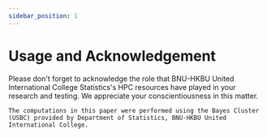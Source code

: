 ```yaml
---
sidebar_position: 1
---
```


# Usage and Acknowledgement

Please don't forget to acknowledge the role that BNU-HKBU United International College Statistics's HPC resources have played in your research and testing. We appreciate your conscientiousness in this matter.

```
The computations in this paper were performed using the Bayes Cluster (USBC) provided by Department of Statistics, BNU-HKBU United International College.
```